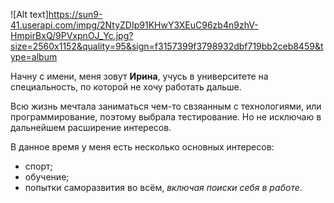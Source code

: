 ![Alt text]https://sun9-41.userapi.com/impg/2NtyZDIp91KHwY3XEuC96zb4n9zhV-HmpirBxQ/9PVxpnOJ_Yc.jpg?size=2560x1152&quality=95&sign=f3157399f3798932dbf719bb2ceb8459&type=album

Начну с имени, меня зовут **Ирина**, учусь в университете на специальность, по которой не хочу работать дальше.

Всю жизнь мечтала заниматься чем-то свзяанным с технологиями, или программирование, поэтому выбрала тестирование. Но не исключаю в дальнейшем расширение интересов.

В данное время у меня есть несколько основных интересов:
- спорт;
- обучение;
- попытки саморазвития во всём, *включая поиски себя в работе*.
